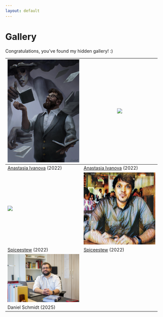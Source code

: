 ```yaml
---
layout: default
---
```


# Gallery

Congratulations, you’ve found my hidden gallery! :)

| <img src="assets/img/amb_4se4gull_1.png" width="225"/>                           | <img src="assets/img/amb_4se4gull_2.jpg" width="225"/>                           |
| -------------------------------------------------------------------------------- | -------------------------------------------------------------------------------- |
| <a href="https://sites.google.com/view/aseagull/">Anastasia Ivanova</a> (2022)   | <a href="https://sites.google.com/view/aseagull/">Anastasia Ivanova</a> (2022)   |
| <img src="assets/img/amb_spiceestew_1.png" width="225"/>                         | <img src="assets/img/amb_spiceestew_2.png" width="225"/>                         |
| <a href="https://spiceestew.tumblr.com/">Spiceestew</a> (2022)                   | <a href="https://spiceestew.tumblr.com/">Spiceestew</a> (2022)                   |
| <img src="assets/img/amb_schmidt.jpg" width="225"/>                              |                                                                                  |
| Daniel Schmidt (2025)                                                            |                                                                                  |
